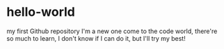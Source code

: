 # hello-world
my first Github repository
I'm a new one come to the code world, there're so much to learn, I don't know if I can do it, but I'll try my best!
